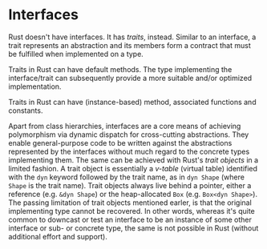 # Interfaces

Rust doesn't have interfaces. It has _traits_, instead. Similar to an interface, a trait represents an abstraction and its members form a contract that must be fulfilled when implemented on a type.

Traits in Rust can have default methods. The type implementing the interface/trait can subsequently provide a more suitable and/or optimized implementation.

Traits in Rust can have (instance-based) method, associated functions and constants.

Apart from class hierarchies, interfaces are a core means of achieving polymorphism via dynamic dispatch for cross-cutting abstractions. They enable general-purpose code to be written against the abstractions represented by the interfaces without much regard to the concrete types implementing them. The same can be achieved with Rust's _trait objects_ in a limited fashion. A trait object is essentially a _v-table_ (virtual table) identified with the `dyn` keyword followed by the trait name, as in `dyn Shape` (where `Shape` is the trait name). Trait objects always live behind a pointer, either a reference (e.g. `&dyn Shape`) or the heap-allocated `Box` (e.g. `Box<dyn Shape>`).<!-- This is somewhat like in .NET, where an interface is a reference type such that a value type cast to an interface is automatically boxed onto the managed heap.--> The passing limitation of trait objects mentioned earler, is that the original implementing type cannot be recovered. In other words, whereas it's quite common to downcast or test an interface to be an instance of some other interface or sub- or concrete type, the same is not possible in Rust (without additional effort and support).
